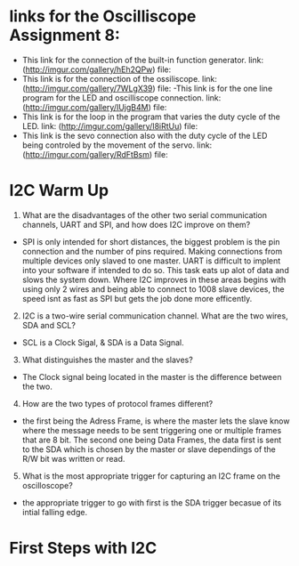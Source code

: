 # links for the Oscilliscope Assignment 8: 
  - This link for the connection of the built-in function generator.
   link: (http://imgur.com/gallery/hEh2QPw)
   file: 
  - This link is for the connection of the ossiliscope.
   link: (http://imgur.com/gallery/7WLgX39)
   file:
  -This link is for the one line program for the LED and oscilliscope connection.
   link: (http://imgur.com/gallery/IUjgB4M)
   file:
  - This link is for the loop in the program that varies the duty cycle of the LED.
   link: (http://imgur.com/gallery/I8iRtUu)
   file:
  - This link is the sevo connection also with the duty cycle of the LED being controled by the movement of the servo.
   link: (http://imgur.com/gallery/RdFtBsm) 
   file:

# I2C Warm Up 
1. What are the disadvantages of the other two serial communication channels, UART and SPI, and how does I2C improve on them?
 - SPI is only intended for short distances, the biggest problem is the pin connection and the number of pins required. Making connections from multiple devices only slaved to one master.  UART is difficult to implent into your software if intended to do so.  This task eats up alot of data and slows the system down.  Where I2C improves in these areas begins with using only 2 wires and being able to connect to 1008 slave devices, the speed isnt as fast as SPI but gets the job done more efficently.
2. I2C is a two-wire serial communication channel. What are the two wires, SDA and SCL? 
 - SCL is a Clock Sigal, & SDA is a Data Signal.
3. What distinguishes the master and the slaves? 
 - The Clock signal being located in the master is the difference between the two.
4. How are the two types of protocol frames different?
 - the first being the Adress Frame, is where the master lets the slave know where the message needs to be sent triggering one or multiple frames that are 8 bit. The second one being Data Frames, the data first is sent to the SDA which is chosen by the master or slave dependings of the R/W bit was written or read.
5. What is the most appropriate trigger for capturing an I2C frame on the oscilloscope?
 - the appropriate trigger to go with first is the SDA trigger becasue of its intial falling edge.
# First Steps with I2C

 
 
 
